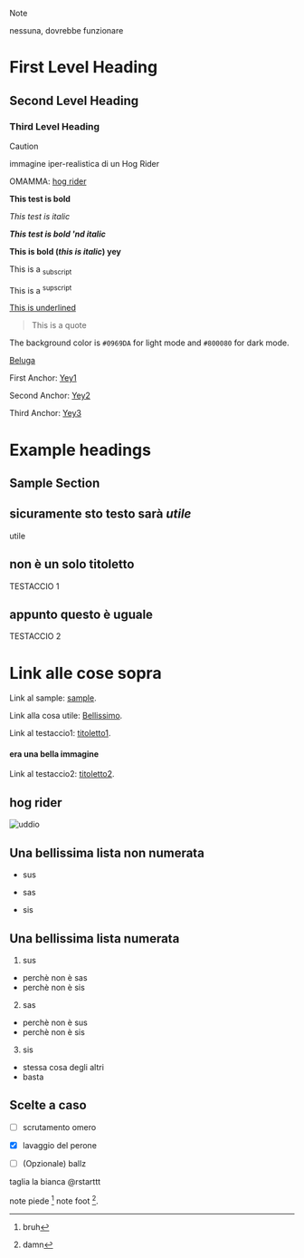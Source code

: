 > [!NOTE]
> nessuna, dovrebbe funzionare


# First Level Heading

## Second Level Heading

### Third Level Heading

> [!CAUTION]
> immagine iper-realistica di un Hog Rider

OMAMMA: [hog rider](#hog-rider)

**This test is bold**

_This test is italic_

***This test is bold 'nd italic***

**This is bold (_this is italic_) yey**

This is a <sub> subscript </sub>

This is a <sup> supscript </sup>

<ins> This is underlined </ins>

>This is a quote

The background color is `#0969DA` for light mode and `#800080` for dark mode.

[Beluga](https://it.wikipedia.org/wiki/Delphinapterus_leucas)

First Anchor: [Yey1](#first-level-heading)

Second Anchor: [Yey2](#second-level-heading)

Third Anchor: [Yey3](#third-level-heading)

# Example headings

## Sample Section

## sicuramente sto testo sarà _utile_

utile

## non è un solo titoletto

TESTACCIO 1

## appunto questo è uguale

TESTACCIO 2
# Link alle cose sopra

Link al sample: [sample](#sample-section).

Link alla cosa utile: [Bellissimo](#sicuramente-sto-testo-sarà-utile).

Link al testaccio1: [titoletto1](#non-è-un-solo-titoletto).


#### era una bella immagine

Link al testaccio2: [titoletto2](#appunto-questo-è-uguale).

## hog rider

![uddio](https://preview.redd.it/ogzadbcu0okc1.jpeg?auto=webp&s=463a211ab992c5222d4a372bbbe06372c3f58f76)

## Una bellissima lista non numerata

+ sus

+ sas

+ sis

## Una bellissima lista numerata

1. sus
 - perchè non è sas
 - perchè non è sis
   
2. sas
 - perchè non è sus
 - perchè non è sis
   
3. sis
 - stessa cosa degli altri
 - basta

## Scelte a caso

- [ ]  scrutamento omero

- [x] lavaggio del perone

- [ ] \(Opzionale) ballz

taglia la bianca @rstarttt

note piede [^1]
note foot [^2].
[^1]: bruh
[^2]: damn
